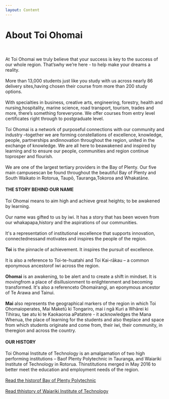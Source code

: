 ```yaml
---
layout: Content
---
```

    
<h1>About Toi Ohomai</h1><br>
<p>At Toi Ohomai we truly believe that your success is key to the success of our whole region. That’swhy we’re here - to help make your dreams a reality.
    <br><br>More than 13,000 students just like you study with us across nearly 86 delivery sites,having chosen their course from more than 200 study options.
    <br><br>With specialties in business, creative arts, engineering, forestry, health and nursing,hospitality, marine science, road transport, tourism, trades and more, there’s something foreveryone. We offer courses from entry level certificates right through to postgraduate level. 
    <br><br>Toi Ohomai is a network of purposeful connections with our community and industry –together we are forming constellations of excellence, knowledge, people, partnerships andinnovation throughout the region, united in the exchange of knowledge. We are all here to beawakened and inspired by learning and to ensure our people, communities and region continue toprosper and flourish.
    <br><br>We are one of the largest tertiary providers in the Bay of Plenty. Our five main campusescan be found throughout the beautiful Bay of Plenty and South Waikato in Rotorua, Taupō, Tauranga,Tokoroa and Whakatāne.</p>

<h4>THE STORY BEHIND OUR NAME</h4>
  <p>Toi Ohomai means to aim high and achieve great heights; to be awakened by learning.
      <br><br>Our name was gifted to us by iwi. It has a story that has been woven from our whakapapa,history and the aspirations of our communities.
    <br><br>It's a representation of institutional excellence that supports innovation, connectednessand motivates and inspires the people of the region.      
    <br><br><b>Toi</b> is the pinnacle of achievement. It inspires the pursuit of excellence.   
    <br><br>It is also a reference to Toi-te-huatahi and Toi Kai-rākau – a common eponymous ancestorof iwi across the region.      
    <br><br><b>Ohomai</b> is an awakening, to be alert and to create a shift in mindset. It is movingfrom a place of disillusionment to enlightenment and becoming transformed. It's also a referenceto Ohomairangi, an eponymous ancestor of Te Arawa and Tainui.    
    <br><br><b>Mai</b> also represents the geographical markers of the region in which Toi Ohomaioperates, Mai Maketū ki Tongariro, mai i ngā Kuri a Whārei ki Tihirau, tae atu ki te Kaokaoroa aPatatere - it acknowledges the Mana Whenua, the place of learning for the students and also theplace and space from which students originate and come from, their iwi, their community, in theregion and across the country.</p>
    
<h4>OUR HISTORY</h4>
  <p>Toi Ohomai Institute of Technology is an amalgamation of two high performing institutions – Baof Plenty Polytechnic in Tauranga, and Waiariki Institute of Technology in Rotorua. Thinstitutions merged in May 2016 to better meet the education and employment needs of the region.
  <br><br><a href="https://toiohomai.ac.nz/about/us/history-bay-plenty-polytechnic">Read the historof Bay of Plenty Polytechnic</a>
  <br><br><a href="https://toiohomai.ac.nz/about/us/history-waiariki-institute-technology">Read thhistory of Waiariki Institute of Technology</a></p>
